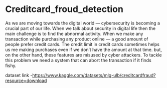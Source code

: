 # Creditcard_froud_detection
As we are moving towards the digital world — cybersecurity is becoming a crucial part of our life. When we talk about security in digital life then the main challenge is to find the abnormal activity.  When we make any transaction while purchasing any product online — a good amount of people prefer credit cards. The credit limit in credit cards sometimes helps us me making purchases even if we don’t have the amount at that time. but, on the other hand, these features are misused by cyber attackers.  To tackle this problem we need a system that can abort the transaction if it finds fishy.

dataset link -https://www.kaggle.com/datasets/mlg-ulb/creditcardfraud?resource=download
